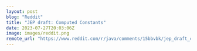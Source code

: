 ```yaml
---
layout: post
blog: "Reddit"
title: "JEP draft: Computed Constants"
date: 2023-07-27T20:03:06Z
image: images/reddit.png
remote_url: "https://www.reddit.com/r/java/comments/15bbvbk/jep_draft_computed_constants/"
---
```

